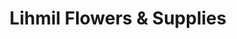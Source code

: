 ---
title: "Lihmil Flowers & Supplies"
url: /lynchburg/lihmil-flowers-and-supplies/
shop: garden centre
---